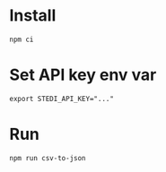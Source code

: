 # Install

```shell
npm ci
```

# Set API key env var

```shell
export STEDI_API_KEY="..."
```

# Run

```
npm run csv-to-json
```
